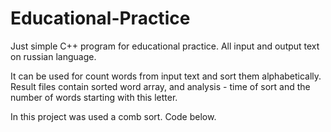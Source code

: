 # Educational-Practice

Just simple C++ program for educational practice. All input and output text on russian language.

It can be used for count words from input text and sort them alphabetically. Result files contain sorted word array, and analysis - time of sort and the number of words starting with this letter.

In this project was used a comb sort. Code below.
